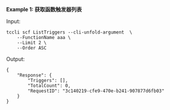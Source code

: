 **Example 1: 获取函数触发器列表**



Input: 

```
tccli scf ListTriggers --cli-unfold-argument  \
    --FunctionName aaa \
    --Limit 2 \
    --Order ASC
```

Output: 
```
{
    "Response": {
        "Triggers": [],
        "TotalCount": 0,
        "RequestID": "3c140219-cfe9-470e-b241-907877d6fb03"
    }
}
```

